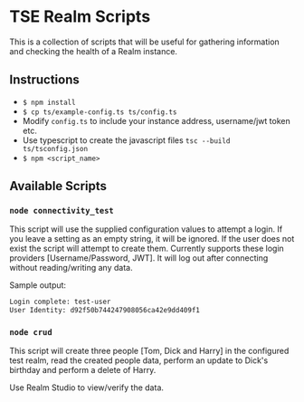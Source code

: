 # TSE Realm Scripts

This is a collection of scripts that will be useful for gathering information and checking the health of a Realm instance.

## Instructions

- `$ npm install`
- `$ cp ts/example-config.ts ts/config.ts`
- Modify `config.ts` to include your instance address, username/jwt token etc.
- Use typescript to create the javascript files `tsc --build ts/tsconfig.json`
- `$ npm <script_name>`

## Available Scripts

### `node connectivity_test`

This script will use the supplied configuration values to attempt a login. If you leave a setting as an empty string, it will be ignored. If the user does not exist the script will attempt to create them. Currently supports these login providers [Username/Password, JWT].  It will log out after connecting without reading/writing any data.

Sample output:

```bash
Login complete: test-user
User Identity: d92f50b744247908056ca42e9dd409f1
```

### `node crud`

This script will create three people [Tom, Dick and Harry] in the configured test realm, read the created people data, perform an update to Dick's birthday and perform a delete of Harry.

Use Realm Studio to view/verify the data.

